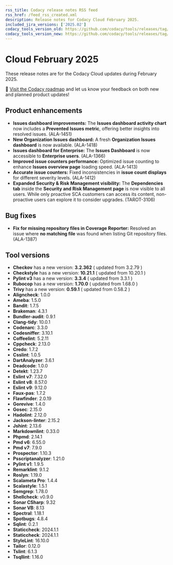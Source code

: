 ```yaml
---
rss_title: Codacy release notes RSS feed
rss_href: /feed_rss_created.xml
description: Release notes for Codacy Cloud February 2025.
included_jira_versions: ['2025.02']
codacy_tools_version_old: https://github.com/codacy/tools/releases/tag/7.25.130
codacy_tools_version_new: https://github.com/codacy/tools/releases/tag/8.0.36
---
```


# Cloud February 2025

These release notes are for the Codacy Cloud updates during February 2025.

📢 [Visit the Codacy roadmap](https://roadmap.codacy.com) and <span class="skip-vale">let us know</span> your feedback on both new and planned product updates!

## Product enhancements
-  **Issues dashboard improvements:** The **Issues dashboard activity chart** now includes a **Prevented Issues metric**, offering better insights into resolved issues. (ALA-1451)  
-  **New Organization Issues dashboard:** A fresh **Organization Issues dashboard** is now available. (ALA-1418)  
-  **Issues dashboard for Enterprise:** The **Issues Dashboard** is now accessible to **Enterprise users**. (ALA-1366)  
-  **Improved issue counters performance:** Optimized issue counting to enhance **Issues overview page** loading speed. (ALA-1413)  
-  **Accurate issue counters:** Fixed inconsistencies in **issue count displays** for different severity levels. (ALA-1412)  
-  **Expanded Security & Risk Management visibility:** The **Dependencies tab** inside the **Security and Risk Management page** is now visible to all users. While only proactive SCA customers can access its content, non-proactive users can explore it to consider upgrades. (TAROT-3106) 

## Bug fixes
-  **Fix for missing repository files in Coverage Reporter:** Resolved an issue where **no matching file** was found when listing Git repository files. (ALA-1387)

## Tool versions
-  **Checkov** has a new version: **3.2.362** ( updated from 3.2.79 )
-  **Checkstyle** has a new version: **10.21.1** ( updated from 10.20.1 )
-  **Pylint v3** has a new version: **3.3.4** ( updated from 3.3.1 )
-  **Rubocop** has a new version: **1.70.0** ( updated from 1.68.0 )
-  **Trivy** has a new version: **0.59.1** ( updated from 0.58.2 )
-  **Aligncheck**: 1.0.0
-  **Ameba**: 1.5.0
-  **Bandit**: 1.7.5
-  **Brakeman**: 4.3.1
-  **Bundler-audit**: 0.9.1
-  **Clang-tidy**: 10.0.1
-  **Codenarc**: 3.3.0
-  **Codesniffer**: 3.10.1
-  **Coffeelint**: 5.2.11
-  **Cppcheck**: 2.13.0
-  **Credo**: 1.7.2
-  **Csslint**: 1.0.5
-  **DartAnalyzer**: 3.6.1
-  **Deadcode**: 1.0.0
-  **Detekt**: 1.23.7
-  **Eslint v7**: 7.32.0
-  **Eslint v8**: 8.57.0
-  **Eslint v9**: 9.12.0
-  **Faux-pas**: 1.7.2
-  **Flawfinder**: 2.0.19
-  **Gorevive**: 1.4.0
-  **Gosec**: 2.15.0
-  **Hadolint**: 2.12.0
-  **Jackson-linter**: 2.15.2
-  **Jshint**: 2.13.6
-  **Markdownlint**: 0.33.0
-  **Phpmd**: 2.14.1
-  **Pmd v6**: 6.55.0
-  **Pmd v7**: 7.9.0
-  **Prospector**: 1.10.3
-  **Psscriptanalyzer**: 1.21.0
-  **Pylint v1**: 1.9.5
-  **Remarklint**: 9.1.2
-  **Roslyn**: 1.19.0
-  **Scalameta Pro**: 1.4.4
-  **Scalastyle**: 1.5.1
-  **Semgrep**: 1.78.0
-  **Shellcheck**: v0.9.0
-  **Sonar CSharp**: 9.32
-  **Sonar VB**: 8.13
-  **Spectral**: 1.18.1
-  **Spotbugs**: 4.8.4
-  **Sqlint**: 0.2.1
-  **Staticcheck**: 2024.1.1
-  **Staticcheck**: 2024.1.1
-  **StyleLint**: 16.10.0
-  **Tailor**: 0.12.0
-  **Tslint**: 6.1.3
-  **Tsqllint**: 1.16.0